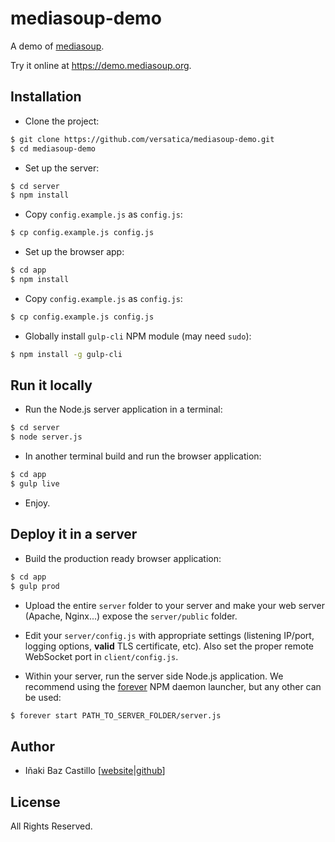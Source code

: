 # mediasoup-demo

A demo of [mediasoup](https://mediasoup.org).

Try it online at https://demo.mediasoup.org.


## Installation

* Clone the project:

```bash
$ git clone https://github.com/versatica/mediasoup-demo.git
$ cd mediasoup-demo
```

* Set up the server:

```bash
$ cd server
$ npm install
```

* Copy `config.example.js` as `config.js`:

```bash
$ cp config.example.js config.js
```

* Set up the browser app:

```bash
$ cd app
$ npm install
```

* Copy `config.example.js` as `config.js`:

```bash
$ cp config.example.js config.js
```

* Globally install `gulp-cli` NPM module (may need `sudo`):

```bash
$ npm install -g gulp-cli
```


## Run it locally

* Run the Node.js server application in a terminal:

```bash
$ cd server
$ node server.js
```

* In another terminal build and run the browser application:

```bash
$ cd app
$ gulp live
```

* Enjoy.


## Deploy it in a server

* Build the production ready browser application:

```bash
$ cd app
$ gulp prod
```

* Upload the entire `server` folder to your server and make your web server (Apache, Nginx...) expose the `server/public` folder.

* Edit your `server/config.js` with appropriate settings (listening IP/port, logging options, **valid** TLS certificate, etc). Also set the proper remote WebSocket port in `client/config.js`.

* Within your server, run the server side Node.js application. We recommend using the [forever](https://www.npmjs.com/package/forever) NPM daemon launcher, but any other can be used:

```bash
$ forever start PATH_TO_SERVER_FOLDER/server.js
```


## Author

* Iñaki Baz Castillo [[website](https://inakibaz.me)|[github](https://github.com/ibc/)]


## License

All Rights Reserved.

